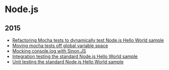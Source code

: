 Node.js
=======

2015
----
* [Refactoring Mocha tests to dynamically test Node.js Hello World sample](blog/2015/10/refactoring-mocha-tests-to-dynamically-test-nodejs-hello-world-sample.md)
* [Moving mocha tests off global variable space](blog/2015/10/moving-mocha-tests-off-global.md)
* [Mocking console.log with Sinon.JS](blog/2015/10/mocking-consolelog-with-sinonjs.md)
* [Integration testing the standard Node.js Hello World sample](blog/2015/10/integration-testing-nodejs-hello-world.md)
* [Unit testing the standard Node.js Hello World sample](blog/2015/10/unit-testing-nodejs-hello-world.md)
